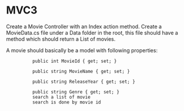 # MVC3
Create a Movie Controller with an Index action method.
Create a MovieData.cs file under a Data folder in the root, this file should have a method which should return a List of movies.

A movie should basically be a model with following properties:

              public int MovieId { get; set; }

              public string MovieName { get; set; }

              public string ReleaseYear { get; set; }

              public string Genre { get; set; }
              search a list of movie 
              search is done by movie id
              
